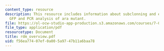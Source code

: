 ```yaml
---
content_type: resource
description: This resource includes information about subclonning and expression of
  GFP and PCR analysis of ara mutant.
file: https://ol-ocw-studio-app-production.s3.amazonaws.com/courses/7-02-experimental-biology-communication-spring-2005/f56ea77407ef0a005a9747b11a6baa78_rdm_overview.pdf
file_type: application/pdf
resourcetype: Document
title: rdm_overview.pdf
uid: f56ea774-07ef-0a00-5a97-47b11a6baa78
---
```

